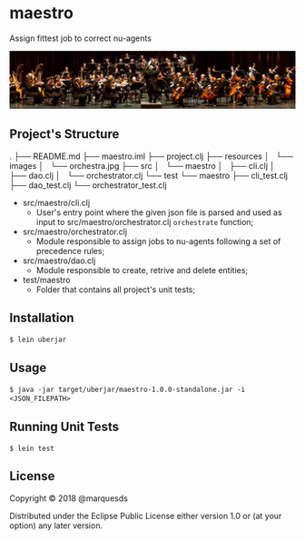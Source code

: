 # maestro

Assign fittest job to correct nu-agents


![Orchestra](resources/images/orchestra.jpg)


## Project's Structure

.
├── README.md
├── maestro.iml
├── project.clj
├── resources
│   └── images
│       └── orchestra.jpg
├── src
│   └── maestro
│       ├── cli.clj
│       ├── dao.clj
│       └── orchestrator.clj
└── test
    └── maestro
        ├── cli_test.clj
        ├── dao_test.clj
        └── orchestrator_test.clj


 - src/maestro/cli.clj
    - User's entry point where the given json file is parsed and used as input to src/maestro/orchestrator.clj `orchestrate` function;
 - src/maestro/orchestrator.clj
    - Module responsible to assign jobs to nu-agents following a set of precedence rules;
 - src/maestro/dao.clj
    - Module responsible to create, retrive and delete entities;
 - test/maestro
    - Folder that contains all project's unit tests;


## Installation

    $ lein uberjar


## Usage

    $ java -jar target/uberjar/maestro-1.0.0-standalone.jar -i <JSON_FILEPATH>


## Running Unit Tests

    $ lein test


## License

Copyright © 2018 @marquesds

Distributed under the Eclipse Public License either version 1.0 or (at
your option) any later version.
